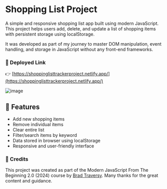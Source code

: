# Shopping List Project

A simple and responsive shopping list app built using modern JavaScript. This project helps users add, delete, and update a list of shopping items with persistent storage using localStorage.

It was developed as part of my journey to master DOM manipulation, event handling, and storage in JavaScript without any front-end frameworks.

### 🔗 Deployed Link

👉 [https://shoppinglisttrackerproject.netlify.app/](https://shoppinglisttrackerproject.netlify.app/)

![image](https://github.com/user-attachments/assets/b83fb680-b2a3-45a7-b93b-74fe2c1a749e)

## 🚀 Features

- Add new shopping items
- Remove individual items
- Clear entire list
- Filter/search items by keyword
- Data stored in browser using localStorage
- Responsive and user-friendly interface

### 🙌 Credits

This project was created as part of the Modern JavaScript From The Beginning 2.0 (2024) course by [Brad Traversy](https://github.com/bradtraversy). Many thanks for the great content and guidance.
